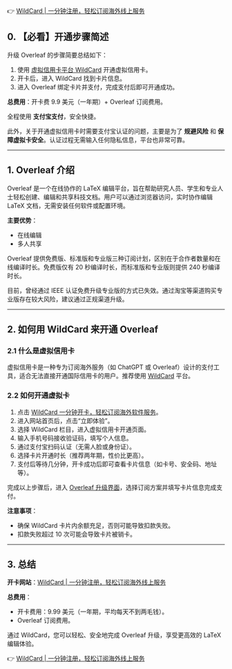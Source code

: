 👉 [WildCard | 一分钟注册，轻松订阅海外线上服务](https://bit.ly/bewildcard)

## 0. 【必看】开通步骤简述

升级 Overleaf 的步骤简要总结如下：

1. 使用 [虚拟信用卡平台 WildCard](https://bit.ly/bewildcard) 开通虚拟信用卡。
2. 开卡后，进入 WildCard 找到卡片信息。
3. 进入 Overleaf 绑定卡片并支付，完成支付后即可开通成功。

**总费用**：开卡费 9.9 美元（一年期）+ Overleaf 订阅费用。

全程使用 **支付宝支付**，安全快捷。

此外，关于开通虚拟信用卡时需要支付宝认证的问题，主要是为了 **规避风险** 和 **保障虚拟卡安全**。认证过程无需输入任何隐私信息，平台也非常可靠。

---

## 1. Overleaf 介绍

Overleaf 是一个在线协作的 LaTeX 编辑平台，旨在帮助研究人员、学生和专业人士轻松创建、编辑和共享科技文档。用户可以通过浏览器访问，实时协作编辑 LaTeX 文档，无需安装任何软件或配置环境。

**主要优势**：
- 在线编辑
- 多人共享

Overleaf 提供免费版、标准版和专业版三种订阅计划，区别在于合作者数量和在线编译时长。免费版仅有 20 秒编译时长，而标准版和专业版则提供 240 秒编译时长。

目前，曾经通过 IEEE 认证免费升级专业版的方式已失效。通过淘宝等渠道购买专业版存在较大风险，建议通过正规渠道升级。

---

## 2. 如何用 WildCard 来开通 Overleaf

### 2.1 什么是虚拟信用卡

虚拟信用卡是一种专为订阅海外服务（如 ChatGPT 或 Overleaf）设计的支付工具，适合无法直接开通国际信用卡的用户。推荐使用 [WildCard](https://bit.ly/bewildcard) 平台。

### 2.2 如何开通虚拟卡

1. 点击 [WildCard 一分钟开卡，轻松订阅海外软件服务](https://bit.ly/bewildcard)。
2. 进入网站首页后，点击“立即体验”。
3. 选择 WildCard 栏目，进入虚拟信用卡开通页面。
4. 输入手机号码接收验证码，填写个人信息。
5. 通过支付宝扫码认证（无需人脸或身份证）。
6. 选择卡片开通时长（推荐两年期，性价比更高）。
7. 支付后等待几分钟，开卡成功后即可查看卡片信息（如卡号、安全码、地址等）。

完成以上步骤后，进入 [Overleaf 升级界面](https://www.overleaf.com/user/subscription/plans)，选择订阅方案并填写卡片信息完成支付。

**注意事项**：
- 确保 WildCard 卡片内余额充足，否则可能导致扣款失败。
- 扣款失败超过 10 次可能会导致卡片被销卡。

---

## 3. 总结

**开卡网站**：[WildCard | 一分钟注册，轻松订阅海外线上服务](https://bit.ly/bewildcard)

**总费用**：
- 开卡费用：9.99 美元（一年期，平均每天不到两毛钱）。
- Overleaf 订阅费用。

通过 WildCard，您可以轻松、安全地完成 Overleaf 升级，享受更高效的 LaTeX 编辑体验。

👉 [WildCard | 一分钟注册，轻松订阅海外线上服务](https://bit.ly/bewildcard)